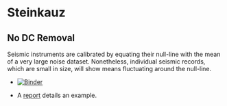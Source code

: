# Steinkauz

## No DC Removal

Seismic instruments are calibrated by equating their null-line with the mean of a very large noise dataset. Nonetheless, individual seismic records, which are small in size, will show means fluctuating around the null-line. 

- [![Binder](https://mybinder.org/badge_logo.svg)](https://mybinder.org/v2/gh/bjornrommel/steinkauz/master?filepath=project/no_dc_removal/no_dc_removal.ipynb)

- A [report](https://github.com/bjornrommel/steinkauz/blob/master/project/ambiguity/no_dc_removal/no_dc_removal.ipynb) details an example.